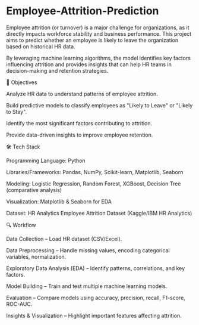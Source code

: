 # Employee-Attrition-Prediction
Employee attrition (or turnover) is a major challenge for organizations, as it directly impacts workforce stability and business performance. This project aims to predict whether an employee is likely to leave the organization based on historical HR data.

By leveraging machine learning algorithms, the model identifies key factors influencing attrition and provides insights that can help HR teams in decision-making and retention strategies.

🎯 Objectives

Analyze HR data to understand patterns of employee attrition.

Build predictive models to classify employees as "Likely to Leave" or "Likely to Stay".

Identify the most significant factors contributing to attrition.

Provide data-driven insights to improve employee retention.

🛠️ Tech Stack

Programming Language: Python

Libraries/Frameworks: Pandas, NumPy, Scikit-learn, Matplotlib, Seaborn

Modeling: Logistic Regression, Random Forest, XGBoost, Decision Tree (comparative analysis)

Visualization: Matplotlib & Seaborn for EDA

Dataset: HR Analytics Employee Attrition Dataset (Kaggle/IBM HR Analytics)

🔍 Workflow

Data Collection – Load HR dataset (CSV/Excel).

Data Preprocessing – Handle missing values, encoding categorical variables, normalization.

Exploratory Data Analysis (EDA) – Identify patterns, correlations, and key factors.

Model Building – Train and test multiple machine learning models.

Evaluation – Compare models using accuracy, precision, recall, F1-score, ROC-AUC.

Insights & Visualization – Highlight important features affecting attrition.
